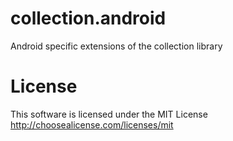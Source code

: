 # collection.android

Android specific extensions of the collection library

# License

This software is licensed under the MIT License 
http://choosealicense.com/licenses/mit
